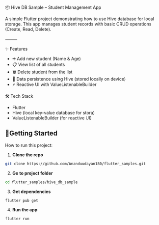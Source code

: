 📦 Hive DB Sample – Student Management App

A simple Flutter project demonstrating how to use Hive database for local storage.
This app manages student records with basic CRUD operations (Create, Read, Delete).

⸻

✨ Features
 - ➕ Add new student (Name & Age)
 - 📋 View list of all students
 - 🗑️ Delete student from the list
 - 💾 Data persistence using Hive (stored locally on device)
 - ⚡️ Reactive UI with ValueListenableBuilder

 🛠️ Tech Stack
 - Flutter
 - Hive (local key-value database for stora)
 - ValueListenableBuilder (for reactive UI)

 ## 🚀Getting Started

How to run this project:

1. **Clone the repo**
```bash
git clone https://github.com/Ananduudayan180/flutter_samples.git
```

2. **Go to project folder**
```bash
cd flutter_samples/hive_db_sample
```

3. **Get dependencies**
```bash
flutter pub get
```

4. **Run the app**
```bash
flutter run
```
